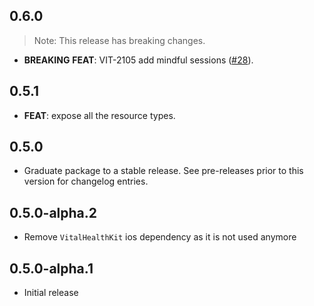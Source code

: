 ## 0.6.0

> Note: This release has breaking changes.

 - **BREAKING** **FEAT**: VIT-2105 add mindful sessions ([#28](https://github.com/tryVital/vital-flutter/issues/28)).

## 0.5.1

 - **FEAT**: expose all the resource types.

## 0.5.0

 - Graduate package to a stable release. See pre-releases prior to this version for changelog entries.

## 0.5.0-alpha.2

* Remove `VitalHealthKit` ios dependency as it is not used anymore

## 0.5.0-alpha.1

* Initial release
